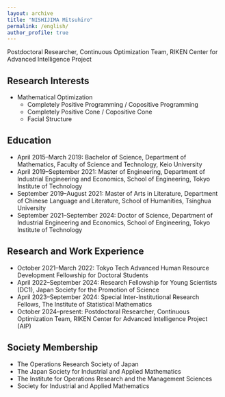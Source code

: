 ```yaml
---
layout: archive
title: "NISHIJIMA Mitsuhiro"
permalink: /english/
author_profile: true
---
```

Postdoctoral Researcher, Continuous Optimization Team, RIKEN Center for Advanced Intelligence Project<br>

## Research Interests
- Mathematical Optimization
  - Completely Positive Programming / Copositive Programming
  - Completely Positive Cone / Copositive Cone
  - Facial Structure

## Education
- April 2015–March 2019: Bachelor of Science, Department of Mathematics, Faculty of Science and Technology, Keio University
- April 2019–September 2021: Master of Engineering, Department of Industrial Engineering and Economics, School of Engineering, Tokyo Institute of Technology
- September 2019–August 2021: Master of Arts in Literature, Department of Chinese Language and Literature, School of Humanities, Tsinghua University
- September 2021–September 2024: Doctor of Science, Department of Industrial Engineering and Economics, School of Engineering, Tokyo Institute of Technology

## Research and Work Experience
- October 2021–March 2022: Tokyo Tech Advanced Human Resource Development Fellowship for Doctoral Students
- April 2022–September 2024: Research Fellowship for Young Scientists (DC1), Japan Society for the Promotion of Science
- April 2023–September 2024: Special Inter-Institutional Research Fellows, The Institute of Statistical Mathematics
- October 2024–present: Postdoctoral Researcher, Continuous Optimization Team, RIKEN Center for Advanced Intelligence Project (AIP)

## Society Membership
- The Operations Research Society of Japan
- The Japan Society for Industrial and Applied Mathematics
- The Institute for Operations Research and the Management Sciences
- Society for Industrial and Applied Mathematics
